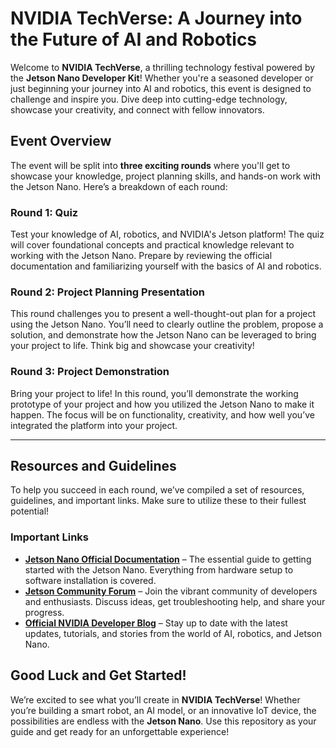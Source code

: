 # **NVIDIA TechVerse: A Journey into the Future of AI and Robotics**

Welcome to **NVIDIA TechVerse**, a thrilling technology festival powered by the **Jetson Nano Developer Kit**! Whether you're a seasoned developer or just beginning your journey into AI and robotics, this event is designed to challenge and inspire you. Dive deep into cutting-edge technology, showcase your creativity, and connect with fellow innovators.

## **Event Overview**
The event will be split into **three exciting rounds** where you'll get to showcase your knowledge, project planning skills, and hands-on work with the Jetson Nano. Here’s a breakdown of each round:

### **Round 1: Quiz**
Test your knowledge of AI, robotics, and NVIDIA's Jetson platform! The quiz will cover foundational concepts and practical knowledge relevant to working with the Jetson Nano. Prepare by reviewing the official documentation and familiarizing yourself with the basics of AI and robotics.

### **Round 2: Project Planning Presentation**
This round challenges you to present a well-thought-out plan for a project using the Jetson Nano. You’ll need to clearly outline the problem, propose a solution, and demonstrate how the Jetson Nano can be leveraged to bring your project to life. Think big and showcase your creativity!

### **Round 3: Project Demonstration**
Bring your project to life! In this round, you’ll demonstrate the working prototype of your project and how you utilized the Jetson Nano to make it happen. The focus will be on functionality, creativity, and how well you’ve integrated the platform into your project.

---

## **Resources and Guidelines**

To help you succeed in each round, we’ve compiled a set of resources, guidelines, and important links. Make sure to utilize these to their fullest potential!

### **Important Links**
- **[Jetson Nano Official Documentation](https://developer.nvidia.com/embedded/jetson-nano-developer-kit)** – The essential guide to getting started with the Jetson Nano. Everything from hardware setup to software installation is covered.
- **[Jetson Community Forum](https://devtalk.nvidia.com/)** – Join the vibrant community of developers and enthusiasts. Discuss ideas, get troubleshooting help, and share your progress.
- **[Official NVIDIA Developer Blog](https://developer.nvidia.com/blog)** – Stay up to date with the latest updates, tutorials, and stories from the world of AI, robotics, and Jetson Nano.



## **Good Luck and Get Started!**

We’re excited to see what you’ll create in **NVIDIA TechVerse**! Whether you’re building a smart robot, an AI model, or an innovative IoT device, the possibilities are endless with the **Jetson Nano**. Use this repository as your guide and get ready for an unforgettable experience!

